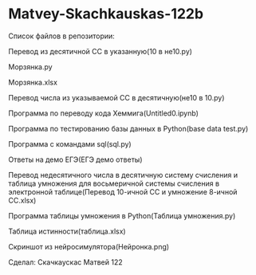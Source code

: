 # Matvey-Skachkauskas-122b
Список файлов в репозитории:

Перевод из десятичной СС в указанную(10 в не10.py)

Морзянка.py

Морзянка.xlsx

Перевод числа из указываемой СС в десятичную(не10 в 10.py)

Программа по переводу кода Хеммига(Untitled0.ipynb)

Программа по тестированию базы данных в Python(base data test.py)

Программа с командами sql(sql.py)

Ответы на демо ЕГЭ(ЕГЭ демо ответы)

Перевод недесятичного числа в десятичную систему счисления и таблица умножения для восьмеричной системы счисления в электронной таблице(Перевод 10-ичной СС и умножение 8-ичной СС.xlsx)

Программа таблицы умножения в Python(Таблица умножения.py)

Таблица истинности(таблица.xlsx)

Скриншот из нейросимулятора(Нейронка.png)


Сделал: Скачкаускас Матвей 122
